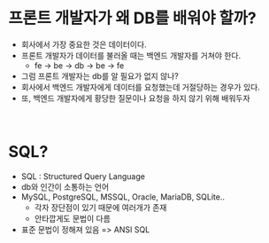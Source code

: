 # 프론트 개발자가 왜 DB를 배워야 할까?

- 회사에서 가장 중요한 것은 데이터이다.
- 프론트 개발자가 데이터를 불러올 때는 백엔드 개발자를 거쳐야 한다.
  - fe -> be -> db -> be -> fe
- 그럼 프론트 개발자는 db를 알 필요가 없지 않나?
- 회사에서 백엔드 개발자에게 데이터를 요청했는데 거절당하는 경우가 있다.
- 또, 백엔드 개발자에게 황당한 질문이나 요청을 하지 않기 위해 배워두자

<br />

# SQL?

- SQL : Structured Query Language
- db와 인간이 소통하는 언어
- MySQL, PostgreSQL, MSSQL, Oracle, MariaDB, SQLite..
  - 각자 장단점이 있기 때문에 여러개가 존재
  - 안타깝게도 문법이 다름
- 표준 문법이 정해져 있음 => ANSI SQL
